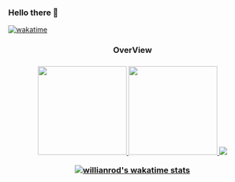 ### Hello there 👋

[![wakatime](https://wakatime.com/badge/user/367d7f82-50c8-4b5c-ac88-f6beec3082c1.svg)](https://wakatime.com/@MateusNicolodi)





<div align="center"> <h3>OverView <h3>
  <a href="https://github.com/MateusNicolodi" >
  <img height="180em" src="https://github-readme-stats-sigma-five.vercel.app/api?username=MateusNicolodi&show_icons=true&theme=tokyonight&include_all_commits=true&count_private=true"/ >
  <img height="180em" src="https://github-readme-stats-sigma-five.vercel.app/api/top-langs/?username=MateusNicolodi&layout=compact&langs_count=7&theme=tokyonight"/>
  <img src="https://github-profile-trophy.vercel.app/?username=MateusNicolodi&theme=algolia&row=2&no-bg=true&column=4&margin-w=15&margin-h=15" />
<br>
  
  ![willianrod's wakatime stats](https://github-readme-stats.vercel.app/api/wakatime?username=MateusNicolodi&theme=algolia&hide_title=true&layout=default)
  
  <!--  -->

  </a>
</div>

